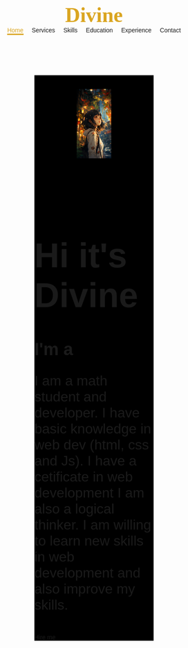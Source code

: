    
<!DOCTYPE html>
<html lang="en">

<head>
    <meta charset="UTF-8">
    <meta name="viewport" content="width=device-width, initial-scale=1.0">
    <!-- <link rel="stylesheet" href="https://cdnjs.cloudflare.com/ajax/libs/font-awesome/6.5.2/css/all.min.css"/> -->
    <title>My Portfolio Website</title>
    <link rel="stylesheet" href="d2.css" type="text/css"/>
    
</head>

<body>
    <header>
        <a href="#" class="logo">Divine</a>
        <nav>
            <a href="#" class="active">Home</a> &nbsp; &nbsp;
            <a href="#">Services</a> &nbsp; &nbsp;
            <a href="#">Skills</a> &nbsp; &nbsp;
            <a href="#">Education</a> &nbsp; &nbsp;
            <a href="#">Experience</a> &nbsp; &nbsp;
            <a href="#">Contact</a> &nbsp; &nbsp;
        </nav>
    </header>
    <section class="home">
        <div class="home-img">
            <img src="woman-8161029_1280.png"   alt="">
        </div>
        <div class="home-content">
            <h1>Hi it's <span>Divine</span></h1>
            <h3 class="typing-text">I'm a<span></span></h3>
            <p>I am a math student and developer. I have basic knowledge in web dev (html, css and Js). I have a cetificate in web development
                I am also a logical thinker. I am willing to learn new skills in web development and also improve my skills.
            </p><br>
            <!-- <div class="social-icons">
                <a href="#"><i class="fa-brands fa-linkedin"></i></a>
                <a href="#"><i class="fa-brands fa-github"></i></a>
                <a href="#"><i class="fa-brands fa-x-twitter"></i></a>
                <a href="#"><i class="fa-brands fa-instagram"></i></a>
            </div> -->
            <a href="#" class="btn">Hire me</a>
        </div>
    </section>
   <style>
      *{
    margin:0;
    padding:0;
   box-sizing: border-box;
   text-decoration: none;
   outline: none;
   border: none;
   font-family:Arial, Helvetica, sans-serif;
}

html{
    font-size:62.5%;
}

body{
    width:100%;
    height:100vh;
    overflow-x:hidden;
    background-color: black;
    color: whitesmoke;
}

header{
    margin-top: 20px;
    position:fixed;
    top:0;
    left:0;
    width:100%;
    padding:1rem 9%;
    background-color: transparent;
    filter:drop-shadow(10px);
    display:flex;
    justify-content: space-between;
    align-items: center;
    z-index:100;

}
.logo{
    font-size:3rem;
    font-family:serif;
    color: goldenrod;
    font-weight:800;
    cursor:pointer;
    transition:0.5s ease;
}
.logo:hover{
    transform:scale(1.1);
}

nav a{
    font-size: 1.8rem;
    color:white;
    margin-left:4rem;
    font-weight:500;
    transition:0.3s ease;
    border-bottom: 3px solid transparent;
}
nav a:hover,
nav a.active{
color: goldenrod;
border-bottom: 3px solid goldenrod;
}

@media(max-width:995px){
    nav{
        position:absolute;
        display:none;
        top:0;
        right:0;
        width:40%;
        border-left: 3px solid goldenrod;
        border-bottom: 3px solid goldenrod;
        border-bottom-left-radius:2rem;
        padding:1rem solid;
        background-color: black;
        border-top:0.1rem solid black;

    }
    
    nav.active{
        display:block;
        font-size:2rem;
        margin:3rem 0;
    }
    nav a:hover,
    nav a.active{
        padding:1rem;
        border-radius:0.5rem;
        border-bottom:0.5rem solid goldenrod;

    }
}

section{
    min-height: 100vh;
    padding:5rem 9% 5rem;
}
.home{
    display:flex;
    justify-content:center;
    align-items:center;
    gap:8rem;
    background-color: black;
}

.home-content h1{
    font-family: 'Segoe UI', Tahoma, Geneva, Verdana, sans-serif;
  font-size:6rem;
  font-weight:700;
  line-height: 1.3;
}
.home-content p{
    font-size:2rem;
}

span{
    color:goldenrod;
}

.home-content h3{
    font-size: 4rem;
    margin-bottom: 1rem;
    font-weight:700;

}

.home-img{
    border-radius: 50%;
}

.home-img img{
    position:relative;
    width:32vw;
    border-radius:50%;
    box-shadow: 0 0 25px solid goldenrod;
    cursor:pointer;
    transition:0.2s linear;
}

.home-img img:hover{
    font-size:1.8rem;
    font-weight:500;

}

.btn{
display:inline-block;
padding:1rem 2.8rem;
background-color: black;
border-radius:4rem;
font-size:1.6rem;
color:goldenrod;
letter-spacing:0.3rem;
font-weight:600;
transition:0.3s ease;
cursor:pointer;
}

.btn:hover{
    transform:scale3d(1.03);
    background-color: goldenrod;
    box-shadow: 0 0 25px goldenrod;
}

.typing-texxt span{
    position:relative;

}

.typing-text span::before {
content: "Web Developer";
color: goldenrod;
animation:words 20s infinite

}

.typing-text span::after {
    content: "";
    background-color: black;
    position:absolute;
    width:calc(100% + 8px);
    height:5%;
    border-left:3px solid black;
    right:-8;
    animation:cursor 0.6s infinite;
 }
 
    @keyframes cursor{
        to{
            border-left: 3px solid goldenrod;
        }
    }
    @keyframes words{
        0%, 20%{
            content:"Freelancer";
        }
        21%, 40%{
            content:"Web developer";
        }
        41%, 60%{
            content:"Web designer";
        }
        61%, 80%{
            content:"Data Analyst"
        }
        81%, 100%{
            content:"Mathlete..."
        }
    }

    @media (max-width:1000px) {
        .home{
            gap:4rem;
        }
    }
    

    @media (max-width:995px) {
        .home{
            flex-direction:column;
            margin:5rem 4rem;
        }
        
    }

    .home .home-content h3{
        font-size:2.5rem;
    }

    .home-content h1{
        font-size:5rem;
    }
    
    .home-img img{
        width:70vh;
        margin-top:4rem;
    }
    

    @media (min-width: 576px ){
        .home-img img{
            width:80px;
            margin-top:2rem;
        }
    }
    @media screen and (max-width: 800px) {
        .left, .main, .right {
          width: 100%;  
        }}
       
 
   </style>
</body>

</html>
